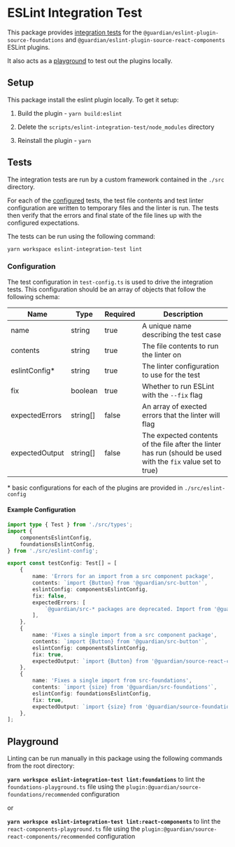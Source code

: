# ESLint Integration Test

This package provides [integration tests](#tests) for the `@guardian/eslint-plugin-source-foundations` and `@guardian/eslint-plugin-source-react-components` ESLint plugins.

It also acts as a [playground](#playground) to test out the plugins locally.

## Setup

This package install the eslint plugin locally. To get it setup:

1. Build the plugin - `yarn build:eslint`

2. Delete the `scripts/eslint-integration-test/node_modules` directory

3. Reinstall the plugin - `yarn`

## Tests

The integration tests are run by a custom framework contained in the `./src` directory.

For each of the [configured](#configuration) tests, the test file contents and test linter configuration are written to temporary files and the linter is run. The tests then verify that the errors and final state of the file lines up with the configured expectations.

The tests can be run using the following command:

`yarn workspace eslint-integration-test lint`

### Configuration

The test configuration in `test-config.ts` is used to drive the integration tests. This configuration should be an array of objects that follow the following schema:

| Name           | Type     | Required | Description                                                                                                  |
| -------------- | -------- | -------- | ------------------------------------------------------------------------------------------------------------ |
| name           | string   | true     | A unique name describing the test case                                                                       |
| contents       | string   | true     | The file contents to run the linter on                                                                       |
| eslintConfig\* | string   | true     | The linter configuration to use for the test                                                                 |
| fix            | boolean  | true     | Whether to run ESLint with the `--fix` flag                                                                  |
| expectedErrors | string[] | false    | An array of exected errors that the linter will flag                                                         |
| expectedOutput | string[] | false    | The expected contents of the file after the linter has run (should be used with the `fix` value set to true) |

\* basic configurations for each of the plugins are provided in `./src/eslint-config`

#### Example Configuration

```ts
import type { Test } from './src/types';
import {
    componentsEslintConfig,
    foundationsEslintConfig,
} from './src/eslint-config';

export const testConfig: Test[] = [
    {
        name: 'Errors for an import from a src component package',
        contents: `import {Button} from '@guardian/src-button'`,
        eslintConfig: componentsEslintConfig,
        fix: false,
        expectedErrors: [
            `@guardian/src-* packages are deprecated. Import from '@guardian/source-react-components' instead`,
        ],
    },
    {
        name: 'Fixes a single import from a src component package',
        contents: `import {Button} from '@guardian/src-button'`,
        eslintConfig: componentsEslintConfig,
        fix: true,
        expectedOutput: `import {Button} from '@guardian/source-react-components'`,
    },
    {
        name: 'Fixes a single import from src-foundations',
        contents: `import {size} from '@guardian/src-foundations'`,
        eslintConfig: foundationsEslintConfig,
        fix: true,
        expectedOutput: `import {size} from '@guardian/source-foundations'`,
    },
];
```

## Playground

Linting can be run manually in this package using the following commands from the root directory:

**`yarn workspce eslint-integration-test lint:foundations`** to lint the `foundations-playground.ts` file using the `plugin:@guardian/source-foundations/recommended` configuration

or

**`yarn workspce eslint-integration-test lint:react-components`** to lint the `react-components-playground.ts` file using the `plugin:@guardian/source-react-components/recommended` configuration
